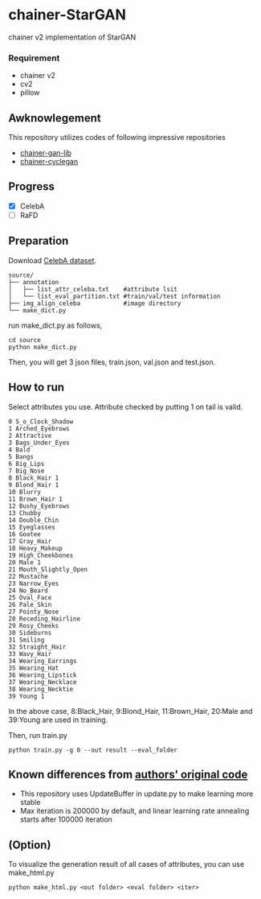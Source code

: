 # chainer-StarGAN
chainer v2 implementation of StarGAN  

### Requirement  
- chainer v2
- cv2
- pillow

## Awknowlegement
This repository utilizes codes of following impressive repositories  
- [chainer-gan-lib](https://github.com/pfnet-research/chainer-gan-lib)  
- [chainer-cyclegan](https://github.com/Aixile/chainer-cyclegan)  

## Progress  
- [x] CelebA 
- [ ] RaFD 

## Preparation
Download [CelebA dataset](http://mmlab.ie.cuhk.edu.hk/projects/CelebA.html).  
```
source/
├── annotation
│   ├── list_attr_celeba.txt	#attribute lsit
│   └── list_eval_partition.txt #train/val/test information
├── img_align_celeba 			#image directory
└── make_dict.py
```

run make_dict.py as follows,
```
cd source
python make_dict.py
``` 
Then, you will get 3 json files, train.json, val.json and test.json.   

## How to run
Select attributes you use. Attribute checked by putting 1 on tail is valid.  
```
0 5_o_Clock_Shadow
1 Arched_Eyebrows
2 Attractive
3 Bags_Under_Eyes
4 Bald
5 Bangs
6 Big_Lips
7 Big_Nose
8 Black_Hair 1 
9 Blond_Hair 1
10 Blurry
11 Brown_Hair 1
12 Bushy_Eyebrows
13 Chubby
14 Double_Chin
15 Eyeglasses
16 Goatee
17 Gray_Hair
18 Heavy_Makeup
19 High_Cheekbones
20 Male 1
21 Mouth_Slightly_Open
22 Mustache
23 Narrow_Eyes
24 No_Beard
25 Oval_Face
26 Pale_Skin
27 Pointy_Nose
28 Receding_Hairline
29 Rosy_Cheeks
30 Sideburns
31 Smiling
32 Straight_Hair
33 Wavy_Hair
34 Wearing_Earrings
35 Wearing_Hat
36 Wearing_Lipstick
37 Wearing_Necklace
38 Wearing_Necktie
39 Young 1
```
In the above case, 8:Black_Hair, 9:Blond_Hair, 11:Brown_Hair, 20:Male and 39:Young are used in training.  

Then, run train.py
```
python train.py -g 0 --out result --eval_folder
```

## Known differences from [authors' original code](https://github.com/yunjey/StarGAN)
- This repository uses UpdateBuffer in update.py to make learning more stable
- Max iteration is 200000 by default, and linear learning rate annealing starts after 100000 iteration  

## (Option)
To visualize the generation result of all cases of attributes, you can use make_html.py
```
python make_html.py <out folder> <eval folder> <iter>
```
